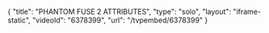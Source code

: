 {
    "title": "PHANTOM FUSE 2 ATTRIBUTES",
    "type": "solo",
    "layout": "iframe-static",
    "videoId": "6378399",
    "url": "\/tvpembed\/6378399"
}